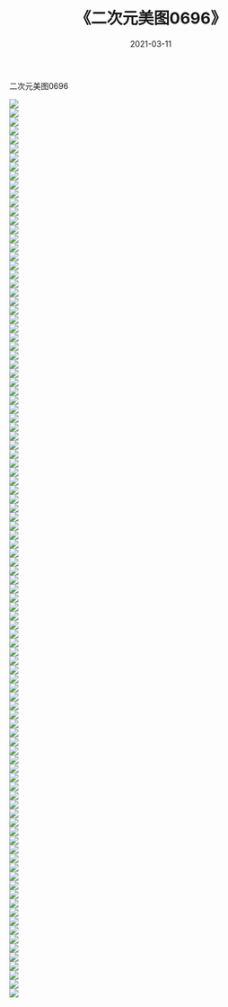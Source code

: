 ﻿---
layout: post
title:  《二次元美图0696》
date:   2021-03-11
img: http://imgx.orgx.ga/二次元/2021/二次元美图0696/000.jpg
categories: [美女, 清纯, 唯美]
---

二次元美图0696

 ![](http://imgx.orgx.ga/二次元/2021/二次元美图0696/001.png) <br>![](http://imgx.orgx.ga/二次元/2021/二次元美图0696/002.png) <br>![](http://imgx.orgx.ga/二次元/2021/二次元美图0696/003.png) <br>![](http://imgx.orgx.ga/二次元/2021/二次元美图0696/004.png) <br>![](http://imgx.orgx.ga/二次元/2021/二次元美图0696/005.png) <br>![](http://imgx.orgx.ga/二次元/2021/二次元美图0696/006.png) <br>![](http://imgx.orgx.ga/二次元/2021/二次元美图0696/007.png) <br>![](http://imgx.orgx.ga/二次元/2021/二次元美图0696/008.png) <br>![](http://imgx.orgx.ga/二次元/2021/二次元美图0696/009.png) <br>![](http://imgx.orgx.ga/二次元/2021/二次元美图0696/010.png) <br>![](http://imgx.orgx.ga/二次元/2021/二次元美图0696/011.png) <br>![](http://imgx.orgx.ga/二次元/2021/二次元美图0696/012.png) <br>![](http://imgx.orgx.ga/二次元/2021/二次元美图0696/013.png) <br>![](http://imgx.orgx.ga/二次元/2021/二次元美图0696/014.png) <br>![](http://imgx.orgx.ga/二次元/2021/二次元美图0696/015.png) <br>![](http://imgx.orgx.ga/二次元/2021/二次元美图0696/016.png) <br>![](http://imgx.orgx.ga/二次元/2021/二次元美图0696/017.png) <br>![](http://imgx.orgx.ga/二次元/2021/二次元美图0696/018.png) <br>![](http://imgx.orgx.ga/二次元/2021/二次元美图0696/019.png) <br>![](http://imgx.orgx.ga/二次元/2021/二次元美图0696/020.png) <br>![](http://imgx.orgx.ga/二次元/2021/二次元美图0696/021.png) <br>![](http://imgx.orgx.ga/二次元/2021/二次元美图0696/022.png) <br>![](http://imgx.orgx.ga/二次元/2021/二次元美图0696/023.png) <br>![](http://imgx.orgx.ga/二次元/2021/二次元美图0696/024.png) <br>![](http://imgx.orgx.ga/二次元/2021/二次元美图0696/025.png) <br>![](http://imgx.orgx.ga/二次元/2021/二次元美图0696/026.png) <br>![](http://imgx.orgx.ga/二次元/2021/二次元美图0696/027.png) <br>![](http://imgx.orgx.ga/二次元/2021/二次元美图0696/028.png) <br>![](http://imgx.orgx.ga/二次元/2021/二次元美图0696/029.png) <br>![](http://imgx.orgx.ga/二次元/2021/二次元美图0696/030.png) <br>![](http://imgx.orgx.ga/二次元/2021/二次元美图0696/031.png) <br>![](http://imgx.orgx.ga/二次元/2021/二次元美图0696/032.png) <br>![](http://imgx.orgx.ga/二次元/2021/二次元美图0696/033.png) <br>![](http://imgx.orgx.ga/二次元/2021/二次元美图0696/034.png) <br>![](http://imgx.orgx.ga/二次元/2021/二次元美图0696/035.png) <br>![](http://imgx.orgx.ga/二次元/2021/二次元美图0696/036.png) <br>![](http://imgx.orgx.ga/二次元/2021/二次元美图0696/037.png) <br>![](http://imgx.orgx.ga/二次元/2021/二次元美图0696/038.png) <br>![](http://imgx.orgx.ga/二次元/2021/二次元美图0696/039.png) <br>![](http://imgx.orgx.ga/二次元/2021/二次元美图0696/040.png) <br>![](http://imgx.orgx.ga/二次元/2021/二次元美图0696/041.png) <br>![](http://imgx.orgx.ga/二次元/2021/二次元美图0696/042.png) <br>![](http://imgx.orgx.ga/二次元/2021/二次元美图0696/043.png) <br>![](http://imgx.orgx.ga/二次元/2021/二次元美图0696/044.png) <br>![](http://imgx.orgx.ga/二次元/2021/二次元美图0696/045.png) <br>![](http://imgx.orgx.ga/二次元/2021/二次元美图0696/046.png) <br>![](http://imgx.orgx.ga/二次元/2021/二次元美图0696/047.png) <br>![](http://imgx.orgx.ga/二次元/2021/二次元美图0696/048.png) <br>![](http://imgx.orgx.ga/二次元/2021/二次元美图0696/049.png) <br>![](http://imgx.orgx.ga/二次元/2021/二次元美图0696/050.png) <br>![](http://imgx.orgx.ga/二次元/2021/二次元美图0696/051.png) <br>![](http://imgx.orgx.ga/二次元/2021/二次元美图0696/052.png) <br>![](http://imgx.orgx.ga/二次元/2021/二次元美图0696/053.png) <br>![](http://imgx.orgx.ga/二次元/2021/二次元美图0696/054.png) <br>![](http://imgx.orgx.ga/二次元/2021/二次元美图0696/055.png) <br>![](http://imgx.orgx.ga/二次元/2021/二次元美图0696/056.png) <br>![](http://imgx.orgx.ga/二次元/2021/二次元美图0696/057.png) <br>![](http://imgx.orgx.ga/二次元/2021/二次元美图0696/058.png) <br>![](http://imgx.orgx.ga/二次元/2021/二次元美图0696/059.png) <br>![](http://imgx.orgx.ga/二次元/2021/二次元美图0696/060.png) <br>![](http://imgx.orgx.ga/二次元/2021/二次元美图0696/061.png) <br>![](http://imgx.orgx.ga/二次元/2021/二次元美图0696/062.png) <br>![](http://imgx.orgx.ga/二次元/2021/二次元美图0696/063.png) <br>![](http://imgx.orgx.ga/二次元/2021/二次元美图0696/064.png) <br>![](http://imgx.orgx.ga/二次元/2021/二次元美图0696/065.png) <br>![](http://imgx.orgx.ga/二次元/2021/二次元美图0696/066.png) <br>![](http://imgx.orgx.ga/二次元/2021/二次元美图0696/067.png) <br>![](http://imgx.orgx.ga/二次元/2021/二次元美图0696/068.png) <br>![](http://imgx.orgx.ga/二次元/2021/二次元美图0696/069.png) <br>![](http://imgx.orgx.ga/二次元/2021/二次元美图0696/070.png) <br>![](http://imgx.orgx.ga/二次元/2021/二次元美图0696/071.png) <br>![](http://imgx.orgx.ga/二次元/2021/二次元美图0696/072.png) <br>![](http://imgx.orgx.ga/二次元/2021/二次元美图0696/073.png) <br>![](http://imgx.orgx.ga/二次元/2021/二次元美图0696/074.png) <br>![](http://imgx.orgx.ga/二次元/2021/二次元美图0696/075.png) <br>![](http://imgx.orgx.ga/二次元/2021/二次元美图0696/076.png) <br>![](http://imgx.orgx.ga/二次元/2021/二次元美图0696/077.png) <br>![](http://imgx.orgx.ga/二次元/2021/二次元美图0696/078.png) <br>![](http://imgx.orgx.ga/二次元/2021/二次元美图0696/079.png) <br>![](http://imgx.orgx.ga/二次元/2021/二次元美图0696/080.png) <br>![](http://imgx.orgx.ga/二次元/2021/二次元美图0696/081.png) <br>![](http://imgx.orgx.ga/二次元/2021/二次元美图0696/082.png) <br>![](http://imgx.orgx.ga/二次元/2021/二次元美图0696/083.png) <br>![](http://imgx.orgx.ga/二次元/2021/二次元美图0696/084.png) <br>![](http://imgx.orgx.ga/二次元/2021/二次元美图0696/085.png) <br>![](http://imgx.orgx.ga/二次元/2021/二次元美图0696/086.png) <br>![](http://imgx.orgx.ga/二次元/2021/二次元美图0696/087.png) <br>![](http://imgx.orgx.ga/二次元/2021/二次元美图0696/088.png) <br>![](http://imgx.orgx.ga/二次元/2021/二次元美图0696/089.png) <br>![](http://imgx.orgx.ga/二次元/2021/二次元美图0696/090.png) <br>![](http://imgx.orgx.ga/二次元/2021/二次元美图0696/091.png) <br>![](http://imgx.orgx.ga/二次元/2021/二次元美图0696/092.png) <br>![](http://imgx.orgx.ga/二次元/2021/二次元美图0696/093.png) <br>![](http://imgx.orgx.ga/二次元/2021/二次元美图0696/094.png) <br>![](http://imgx.orgx.ga/二次元/2021/二次元美图0696/095.png) <br>![](http://imgx.orgx.ga/二次元/2021/二次元美图0696/096.png) <br>![](http://imgx.orgx.ga/二次元/2021/二次元美图0696/097.png) <br>![](http://imgx.orgx.ga/二次元/2021/二次元美图0696/098.png) <br>![](http://imgx.orgx.ga/二次元/2021/二次元美图0696/099.png) <br>![](http://imgx.orgx.ga/二次元/2021/二次元美图0696/100.png) <br>